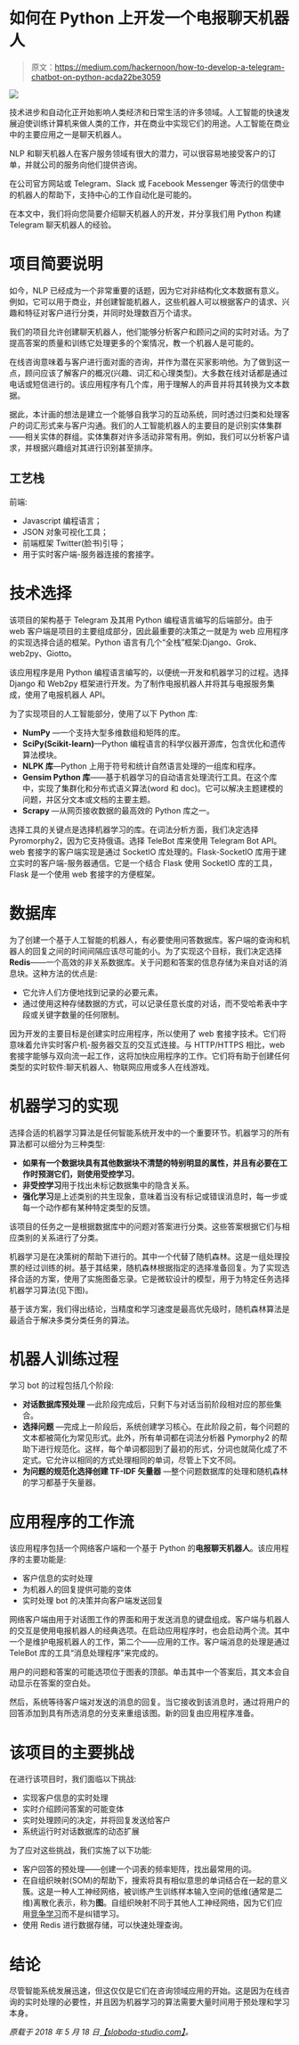 # 如何在 Python 上开发一个电报聊天机器人

> 原文：<https://medium.com/hackernoon/how-to-develop-a-telegram-chatbot-on-python-acda22be3059>

![](img/872c923101482a685e813017d460b725.png)

技术进步和自动化正开始影响人类经济和日常生活的许多领域。人工智能的快速发展迫使训练计算机来做人类的工作，并在商业中实现它们的用途。人工智能在商业中的主要应用之一是聊天机器人。

NLP 和聊天机器人在客户服务领域有很大的潜力，可以很容易地接受客户的订单，并就公司的服务向他们提供咨询。

在公司官方网站或 Telegram、Slack 或 Facebook Messenger 等流行的信使中的机器人的帮助下，支持中心的工作自动化是可能的。

在本文中，我们将向您简要介绍聊天机器人的开发，并分享我们用 Python 构建 Telegram 聊天机器人的经验。

# 项目简要说明

如今，NLP 已经成为一个非常重要的话题，因为它对非结构化文本数据有意义。例如，它可以用于商业，并创建智能机器人，这些机器人可以根据客户的请求、兴趣和特征对客户进行分类，并同时处理数百万个请求。

我们的项目允许创建聊天机器人，他们能够分析客户和顾问之间的实时对话。为了提高答案的质量和训练它处理更多的个案情况，教一个机器人是可能的。

在线咨询意味着与客户进行面对面的咨询，并作为潜在买家影响他。为了做到这一点，顾问应该了解客户的概况(兴趣、词汇和心理类型)。大多数在线对话都是通过电话或短信进行的。该应用程序有几个库，用于理解人的声音并将其转换为文本数据。

据此，本计画的想法是建立一个能够自我学习的互动系统，同时透过归类和处理客户的词汇形式来与客户沟通。我们的人工智能机器人的主要目的是识别实体集群——相关实体的群组。实体集群对许多活动非常有用。例如，我们可以分析客户请求，并根据兴趣组对其进行识别甚至排序。

## **工艺栈**

前端:

*   Javascript 编程语言；
*   JSON 对象可视化工具；
*   前端框架 Twitter(脸书)引导；
*   用于实时客户端-服务器连接的套接字。

# 技术选择

该项目的架构基于 Telegram 及其用 Python 编程语言编写的后端部分。由于 web 客户端是项目的主要组成部分，因此最重要的决策之一就是为 web 应用程序的实现选择合适的框架。Python 语言有几个“全栈”框架:Django、Grok、web2py、Giotto。

该应用程序是用 Python 编程语言编写的，以便统一开发和机器学习的过程。选择 Django 和 Web2py 框架进行开发。为了制作电报机器人并将其与电报服务集成，使用了电报机器人 API。

为了实现项目的人工智能部分，使用了以下 Python 库:

*   **NumPy** —一个支持大型多维数组和矩阵的库。
*   **SciPy(Scikit-learn)**—Python 编程语言的科学仪器开源库，包含优化和遗传算法模块。
*   **NLPK 库**—Python 上用于符号和统计自然语言处理的一组库和程序。
*   **Gensim Python 库**——基于机器学习的自动语言处理流行工具。在这个库中，实现了集群化和分布式语义算法(word 和 doc)。它可以解决主题建模的问题，并区分文本或文档的主要主题。
*   **Scrapy** —从网页接收数据的最高效的 Python 库之一。

选择工具的关键点是选择机器学习的库。在词法分析方面，我们决定选择 Pyromorphy2，因为它支持俄语。选择 TeleBot 库来使用 Telegram Bot API。web 套接字的客户端实现是通过 SocketIO 库处理的。Flask-SocketIO 库用于建立实时的客户端-服务器通信。它是一个结合 Flask 使用 SocketIO 库的工具，Flask 是一个使用 web 套接字的方便框架。

# 数据库

为了创建一个基于人工智能的机器人，有必要使用问答数据库。客户端的查询和机器人的回复之间的时间间隔应该尽可能的小。为了实现这个目标，我们决定选择**Redis**——一个高效的非关系数据库。关于问题和答案的信息存储为来自对话的消息块。这种方法的优点是:

*   它允许人们方便地找到记录的必要元素。
*   通过使用这种存储数据的方式，可以记录任意长度的对话，而不受哈希表中字段或关键字数量的任何限制。

因为开发的主要目标是创建实时应用程序，所以使用了 web 套接字技术。它们将意味着允许实时客户机-服务器交互的交互式连接。与 HTTP/HTTPS 相比，web 套接字能够与双向流一起工作，这将加快应用程序的工作。它们将有助于创建任何类型的实时软件:聊天机器人、物联网应用或多人在线游戏。

# 机器学习的实现

选择合适的机器学习算法是任何智能系统开发中的一个重要环节。机器学习的所有算法都可以细分为三种类型:

*   **如果有一个数据块具有其他数据块不清楚的特别明显的属性，并且有必要在工作时预测它们，则使用受控学习**。
*   **非受控学习**用于找出未标记数据集中的隐含关系。
*   **强化学习**是上述类别的共生现象，意味着当没有标记或错误消息时，每一步或每一个动作都有某种特定类型的反馈。

该项目的任务之一是根据数据库中的问题对答案进行分类。这些答案根据它们与相应类别的关系进行了分类。

机器学习是在决策树的帮助下进行的。其中一个代替了随机森林。这是一组处理投票的经过训练的树。基于其结果，随机森林根据指定的选择准备回复。为了实现选择合适的方案，使用了实施图备忘录。它是微软设计的模型，用于为特定任务选择机器学习算法(见下图)。

基于该方案，我们得出结论，当精度和学习速度是最高优先级时，随机森林算法是最适合于解决多类分类任务的算法。

# 机器人训练过程

学习 bot 的过程包括几个阶段:

*   **对话数据库预处理** —此阶段完成后，只剩下与对话当前阶段相对应的那些集合。
*   **选择问题** —完成上一阶段后，系统创建学习核心。在此阶段之前，每个问题的文本都被简化为常见形式。此外，所有单词都在词法分析器 Pymorphy2 的帮助下进行规范化。这样，每个单词都回到了最初的形式，分词也就简化成了不定式。它允许以相同的方式处理相同的单词，尽管上下文不同。
*   **为问题的规范化选择创建 TF-IDF 矢量器** —整个问题数据库的处理和随机森林的学习都基于矢量器。

# 应用程序的工作流

该应用程序包括一个网络客户端和一个基于 Python 的**电报聊天机器人**。该应用程序的主要功能是:

*   客户信息的实时处理
*   为机器人的回复提供可能的变体
*   实时处理 bot 的决策并向客户端发送回复

网络客户端由用于对话图工作的界面和用于发送消息的键盘组成。客户端与机器人的交互是使用电报机器人的经典选项。在启动应用程序时，也会启动两个流。其中一个是维护电报机器人的工作，第二个——应用的工作。客户端消息的处理是通过 TeleBot 库的工具“消息处理程序”来完成的。

用户的问题和答案的可能选项位于图表的顶部。单击其中一个答案后，其文本会自动显示在答案的空白处。

然后，系统等待客户端对发送的消息的回复。当它接收到该消息时，通过将用户的回答添加到具有所选消息的分支来重组该图。新的回复由应用程序准备。

# 该项目的主要挑战

在进行该项目时，我们面临以下挑战:

*   实现客户信息的实时处理
*   实时介绍顾问答案的可能变体
*   实时处理顾问的决定，并将回复发送给客户
*   系统运行时对话数据库的动态扩展

为了应对这些挑战，我们实施了以下功能:

*   客户回答的预处理——创建一个词表的频率矩阵，找出最常用的词。
*   在自组织映射(SOM)的帮助下，搜索将具有相似意思的单词结合在一起的意义簇。这是一种人工神经网络，被训练产生训练样本输入空间的低维(通常是二维)离散化表示，称为**图**。自组织映射不同于其他人工神经网络，因为它们应用[竞争学习](https://www.evernote.com/OutboundRedirect.action?dest=https%3A%2F%2Fen.m.wikipedia.org%2Fwiki%2FCompetitive_learning)而不是纠错学习。
*   使用 Redis 进行数据存储，可以快速处理查询。

# 结论

尽管智能系统发展迅速，但这仅仅是它们在咨询领域应用的开始。这是因为在线咨询的实时处理的必要性，并且因为机器学习的算法需要大量时间用于预处理和学习本身。

*原载于 2018 年 5 月 18 日*[*【sloboda-studio.com】*](https://sloboda-studio.com/blog/how-to-develop-a-telegram-chatbot-on-python/)*。*